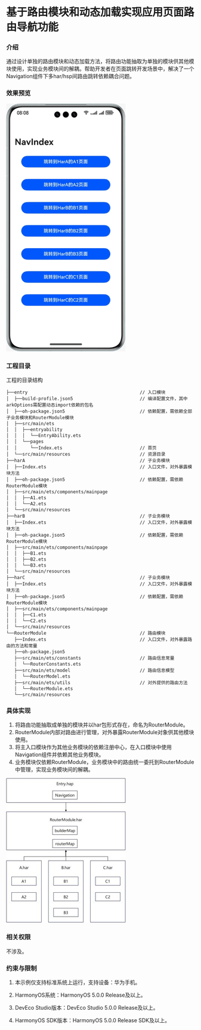 # 基于路由模块和动态加载实现应用页面路由导航功能

### 介绍

通过设计单独的路由模块和动态加载方法，将路由功能抽取为单独的模块供其他模块使用，实现业务模块间的解耦。帮助开发者在页面跳转开发场景中，解决了一个Navigation组件下多har/hsp间路由跳转依赖耦合问题。

### 效果预览

![路由导航效果预览](screenshots/device/demonstration.gif)

### 工程目录

工程的目录结构

```
├──entry                                          // 入口模块
│  ├──build-profile.json5                         // 编译配置文件，其中arkOptions需配置动态import依赖的包名
│  ├──oh-package.json5                            // 依赖配置，需依赖全部子业务模块和RouterModule模块
│  ├──src/main/ets
│  │  ├──entryability
│  │  │  └──EntryAbility.ets
│  │  └──pages
│  │     └──Index.ets                             // 首页
│  └──src/main/resources                          // 资源目录
├──harA                                           // 子业务模块
│  ├──Index.ets                                   // 入口文件，对外暴露模块方法
│  ├──oh-package.json5                            // 依赖配置，需依赖RouterModule模块
│  ├──src/main/ets/components/mainpage
│  │  ├──A1.ets                                 
│  │  └──A2.ets                                 
│  └──src/main/resources
├──harB                                           // 子业务模块
│  ├──Index.ets                                   // 入口文件，对外暴露模块方法
│  ├──oh-package.json5                            // 依赖配置，需依赖RouterModule模块
│  ├──src/main/ets/components/mainpage
│  │  ├──B1.ets
│  │  ├──B2.ets
│  │  └──B3.ets
│  └──src/main/resources
├──harC                                           // 子业务模块
│  ├──Index.ets                                   // 入口文件，对外暴露模块方法
│  ├──oh-package.json5                            // 依赖配置，需依赖RouterModule模块
│  ├──src/main/ets/components/mainpage
│  │  ├──C1.ets
│  │  └──C2.ets
│  └──src/main/resources
└──RouterModule                                   // 路由模块
   ├──Index.ets                                   // 入口文件，对外暴露路由的方法和常量
   ├──oh-package.json5
   ├──src/main/ets/constants                      // 路由信息常量
   │  └──RouterConstants.ets
   ├──src/main/ets/model                          // 路由信息模型
   │  └──RouterModel.ets
   ├──src/main/ets/utils                          // 对外提供的路由方法
   │  └──RouterModule.ets
   └──src/main/resources
```

### 具体实现

1. 将路由功能抽取成单独的模块并以har包形式存在，命名为RouterModule。
2. RouterModule内部对路由进行管理，对外暴露RouterModule对象供其他模块使用。
3. 将主入口模块作为其他业务模块的依赖注册中心，在入口模块中使用Navigation组件并依赖其他业务模块。
4. 业务模块仅依赖RouterModule，业务模块中的路由统一委托到RouterModule中管理，实现业务模块间的解耦。

![路由导航效果预览](screenshots/device/module_dependency.jpg)

### 相关权限

不涉及。

### 约束与限制

1. 本示例仅支持标准系统上运行，支持设备：华为手机。

2. HarmonyOS系统：HarmonyOS 5.0.0 Release及以上。

3. DevEco Studio版本：DevEco Studio 5.0.0 Release及以上。

4. HarmonyOS SDK版本：HarmonyOS 5.0.0 Release SDK及以上。
